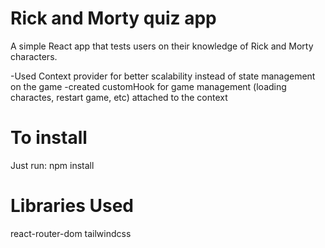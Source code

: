 # Rick and Morty quiz app

A simple React app that tests users on their knowledge of Rick
and Morty characters.

-Used Context provider for better scalability instead of state management on the game
-created customHook for game management (loading charactes, restart game, etc) attached to the context

# To install

Just run:
npm install

# Libraries Used

react-router-dom
tailwindcss
